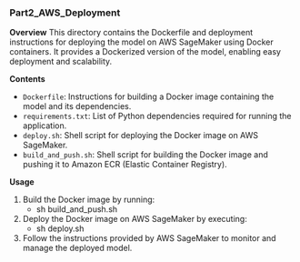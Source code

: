 ### Part2_AWS_Deployment

**Overview**
This directory contains the Dockerfile and deployment instructions for deploying the model on AWS SageMaker using Docker containers. It provides a Dockerized version of the model, enabling easy deployment and scalability.

**Contents**
- `Dockerfile`: Instructions for building a Docker image containing the model and its dependencies.
- `requirements.txt`: List of Python dependencies required for running the application.
- `deploy.sh`: Shell script for deploying the Docker image on AWS SageMaker.
- `build_and_push.sh`: Shell script for building the Docker image and pushing it to Amazon ECR (Elastic Container Registry).

**Usage**
1. Build the Docker image by running:
   - sh build_and_push.sh
2. Deploy the Docker image on AWS SageMaker by executing:
   - sh deploy.sh
3. Follow the instructions provided by AWS SageMaker to monitor and manage the deployed model.
